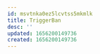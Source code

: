 ```yaml
---
id: msvtnka0ez5lcvtss5mkmlk
title: TriggerBan
desc: ''
updated: 1656200149736
created: 1656200149736
---
```


